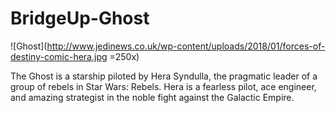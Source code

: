 # BridgeUp-Ghost

![Ghost](http://www.jedinews.co.uk/wp-content/uploads/2018/01/forces-of-destiny-comic-hera.jpg =250x)


The Ghost is a starship piloted by Hera Syndulla, the pragmatic leader of a group of rebels in Star Wars: Rebels. Hera is a fearless pilot, ace engineer, and amazing strategist in the noble fight against the Galactic Empire.
